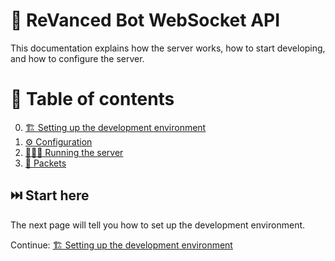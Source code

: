# 🚙 ReVanced Bot WebSocket API

This documentation explains how the server works, how to start developing, and how to configure the server.

# 📖 Table of contents

0. [🏗️ Setting up the development environment](./0_development_environment.md)
1. [⚙️ Configuration](./1_configuration.md)
2. [🏃🏻‍♂️ Running the server](./2_running.md)
3. [📨 Packets](./3_packets.md)

## ⏭️ Start here

The next page will tell you how to set up the development environment.

Continue: [🏗️ Setting up the development environment](./0_development_environment.md)
